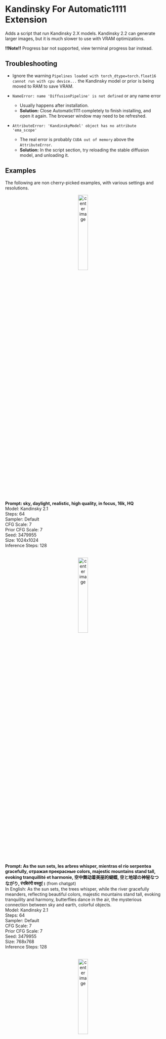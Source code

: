 # Kandinsky For Automatic1111 Extension
Adds a script that run Kandinsky 2.X models. Kandinsky 2.2 can generate larger images, but it is much slower to use with VRAM optimizations.

<strong>!!Note!!</strong> Progress bar not supported, view terminal progress bar instead.

## Troubleshooting
* Ignore the warning `Pipelines loaded with torch_dtype=torch.float16 cannot run with cpu device...` the Kandinsky model or prior is being moved to RAM to save VRAM.

* `NameError: name 'DiffusionPipeline' is not defined` or any name error
    * Usually happens after installation.
    * <strong>Solution:</strong> Close Automatic1111 completely to finish installing, and open it again. The browser window may need to be refreshed.

* `AttributeError: 'KandinskyModel' object has no attribute 'ema_scope'`
    * The real error is probably `CUDA out of memory` above the `AttributeError`.
    * <strong>Solution:</strong> In the script section, try reloading the stable diffusion model, and unloading it.

## Examples
The following are non cherry-picked examples, with various settings and resolutions.

<p align="center">
   <img src="https://github.com/MMqd/kandinsky-for-automatic1111/blob/main/images/sky,%20daylight,%20realistic,%20high%20quality,%20in%20focus,%2016k,%20HQ.jpg?raw=true" width="25%" alt="center image" />
</p>
<strong>Prompt: sky, daylight, realistic, high quality, in focus, 16k, HQ</strong><br>
Model: Kandinsky 2.1<br>
Steps: 64<br>
Sampler: Default<br>
CFG Scale: 7<br>
Prior CFG Scale: 7<br>
Seed: 3479955<br>
Size: 1024x1024<br>
Inference Steps: 128<br>
<br>

<p align="center">
   <img src="https://github.com/MMqd/kandinsky-for-automatic1111/blob/main/images/As%20the%20sun%20sets.jpg?raw=true" width="25%" alt="center image" />
</p>
<strong>Prompt: As the sun sets, les arbres whisper, mientras el río serpentea gracefully, отражая прекрасные colors, majestic mountains stand tall, evoking tranquillité et harmonie, 空中舞动着美丽的蝴蝶, 空と地球の神秘なつながり, रंगबिरंगी वस्तुएं।</strong> (from chatgpt)<br>
In English: As the sun sets, the trees whisper, while the river gracefully meanders, reflecting beautiful colors, majestic mountains stand tall, evoking tranquility and harmony, butterflies dance in the air, the mysterious connection between sky and earth, colorful objects.<br>
Model: Kandinsky 2.1<br>
Steps: 64<br>
Sampler: Default<br>
CFG Scale: 7<br>
Prior CFG Scale: 7<br>
Seed: 3479955<br>
Size: 768x768<br>
Inference Steps: 128<br>
<br>

<p align="center">
   <img src="https://github.com/MMqd/kandinsky-for-automatic1111/blob/main/images/cat,%20realistic,%20high%20quality,%204k.jpg?raw=true" width="25%" alt="center image" />
</p>
<strong>Prompt: cat, realistic, high quality, 4k</strong><br>
Model: Kandinsky 2.1<br>
Steps: 64<br>
Sampler: Default<br>
CFG Scale: 7<br>
Prior CFG Scale: 7<br>
Seed: 3479955<br>
Size: 1024x1024<br>
Inference Steps: 128<br>
<br>

<p align="center">
   <img src="https://github.com/MMqd/kandinsky-for-automatic1111/blob/main/images/spaceship,%20retro,%20realistic,%20high%20quality,%204k.jpg?raw=true" width="25%" alt="center image" />
</p>
<strong>Prompt: spaceship, retro, realistic, high quality, 4k</strong><br>
Model: Kandinsky 2.1<br>
Steps: 64<br>
Sampler: Default<br>
CFG Scale: 7<br>
Prior CFG Scale: 7<br>
Seed: 3479955<br>
Size: 512x512<br>
Inference Steps: 128<br>
<br>

<p align="center">
   <img src="https://github.com/MMqd/kandinsky-for-automatic1111/blob/main/images/cyberpunk%20city,%20distopian,%20high%20quality,%204k.jpg?raw=true" width="25%" alt="center image" />
</p>
<strong>Prompt: cyberpunk city, distopian, high quality, 4k</strong><br>
Model: Kandinsky 2.1<br>
Steps: 64<br>
Sampler: Default<br>
CFG Scale: 3<br>
Prior CFG Scale: 3<br>
Seed: 3479955<br>
Size: 768x768<br>
Inference Steps: 128<br>

### Image Mixing
Combine images and/or prompts together. Can be used for style transfer, and combining a background with a subject.

<strong>Prompt: cat, high quality, 4k</strong><br>
Model: Kandinsky 2.1<br>
Steps: 64<br>
Sampler: Default<br>
CFG Scale: 7<br>
Prior CFG Scale: 7<br>
Seed: 3479955494<br>
Size: 1536x768<br>
Inference Steps: 128<br>

Mixed with:

<p align="center">
   <img src="https://github.com/MMqd/kandinsky-for-automatic1111/blob/main/images/sky,%20daylight,%20realistic,%20RAW%20photograph,%20high%20quality,%20in%20focus,%2016k,%20HQ.jpg?raw=true" width="25%" alt="center image" />
</p>

Result:
<p align="center">
   <img src="https://github.com/MMqd/kandinsky-for-automatic1111/blob/main/images/cat,%20high%20quality,%204k.jpg?raw=true" width="25%" alt="center image" />
</p>

## How To Use
1. Select "Kandinsky" in the scripts section
2. Set "Prior Inference Steps". Increasing the value improves the results, but it reaches a plateau at around 128. Beyond that, the image may change, but the quality remains consistent.
3. The model will start downloading automatically, if needed.

### Image Mixing
#### Prompt + Image
1. In text2img set the prompt
2. In the extra image field in the script section, set the image
3. Set the "Interpolate Image 1 Strength" to the desired amount of the image generated by the prompt
4. Set the "Interpolate Image 2 Strength" to the desired amount of the image in the script section

#### Image + Image
1. In img2img set an image
2. In the extra image field in the script section, set the image
3. Set the "Interpolate Image 1 Strength" to the desired amount of the image generated by the prompt
4. Set the "Interpolate Image 2 Strength" to the desired amount of the image in the script section

## Notes
* Prompt size is 512 tokens
* Seeds are somewhat consistent across different resolutions
* Changing sampling steps keeps the same image, while changing quality
* The seed is not as important as the prompt, the subjects/compositions across seeds are very similar
* It is very easy to "overcook" images with prompts, if this happens remove keywords or reduce CFG Scale
    * Negative prompts aren't needed, so "low quality, bad quality..." can be ommited
    * Short positive prompts are good, too many keywords confuse the ai

## Features
* Kandinsky 2.1
    * Text to image
    * Batching
    * Img2img
    * Inpainting
    * Image mixing
    * VRAM optimizations (16 bit float and attention slicing)
* Kandinsky 2.2
    * Text to image
    * Batching
    * VRAM optimizations (16 bit float and attention slicing)

## Supported Settings
* prompt
* negative prompt
* cfg scale
* seed
* width
* height
* sampling steps
* denoising strength
* batch count
* batch size (only first image's seed can be replicated)
* img2img image, and inpaint
* inpaint at full resolution (needs fixing)

Any other settings such as seed variations, will have no effect on generated images.

## Known Bugs
* Potential memory leak when switching models, seems like a problem with [diffusers]{https://github.com/huggingface/diffusers/issues/2284}

## Limitations
* Uses the diffusers image generation pipeline to run Kandinsky (Only "kandinsky-community/kandinsky-2-1" is supported on Hugging Face, so no custom models)
* No controlnet
* No training
* No support for other extensions like ultimate-upscale, tiled diffusion, etc.
* No progress bar in GUI
* No choice for samplers
* Stable diffusion model and vae are not unloaded from ram, resulting in ~15gb ram usage
* Not possible to replicate seed in batches
* Strength of words in the prompt can't be set
* Other automatic1111 features such as seed variations, hires fix, tiling, etc. are not supported
* Can't be run with other automatic1111 scripts
